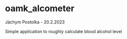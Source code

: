 # oamk_alcometer

Jáchym Postolka - 20.2.2023

Simple application to roughly calculate blood alcohol level







